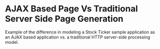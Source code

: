 # AJAX Based Page Vs Traditional Server Side Page Generation


Example of the difference in modeling a Stock Ticker sample application as an AJAX based application vs. a traditional HTTP  server-side processing model. 
